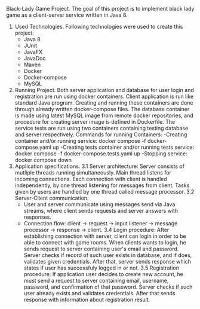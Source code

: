 Black-Lady Game Project.
The goal of this project is to implement black lady game as a client-server service written in Java 8.
1. Used Technologies.
   Following technologies were used to create this project:
   - Java 8
   - JUnit
   - JavaFX
   - JavaDoc
   - Maven
   - Docker
   - Docker-compose
   - MySQL
2. Running Project.
   Both server application and database for user login and registration are run using docker containers. Client application is run like standard Java program.
   Creating and running these containers are done through already written docker-compose files. The database container is made using latest MySQL image from
   remote docker repositories, and procedure for creating server image is defined in Dockerfile. The service tests are run using two containers containing
   testing database and server respectively.
   Commands for running Containers:
   -Creating container and/or running service: docker compose -f docker-compose.yaml up
   -Creating tests container and/or running tests service: docker compose -f docker-compose.tests.yaml up
   -Stopping service: docker compose down
3. Application specifications.
   3.1 Server architecture:
       Server consists of mutliple threads running simultaneously. Main thread listens for incoming connections. Each connection with client is handled independently,
       by one thread listening for messages from client. Tasks given by users are handled by one thread called message processor. 
   3.2 Server-Client communication:
     - User and server communicate using messages send via Java streams, where client sends requests and server answers with responses.
     - Connection flow: client -> request -> input listener -> message processor -> response -> client.
   3.4 Login procedure:
       After establishing connection with server, client can login in order to be able to connect with game rooms. When clients wants to login, he sends request to server
       containing user's email and password. Server checks if record of such user exists in database, and if does, validates given credentials. After that, server
       sends response which states if user has successfuly logged in or not.
   3.5 Registration procedure:
       If application user decides to create new account, he must send a request to server containing email, username, password, and confirmation of that password. Server
       checks if such user already exists and validates credentials. After that sends response with information about registration result.
   
   
